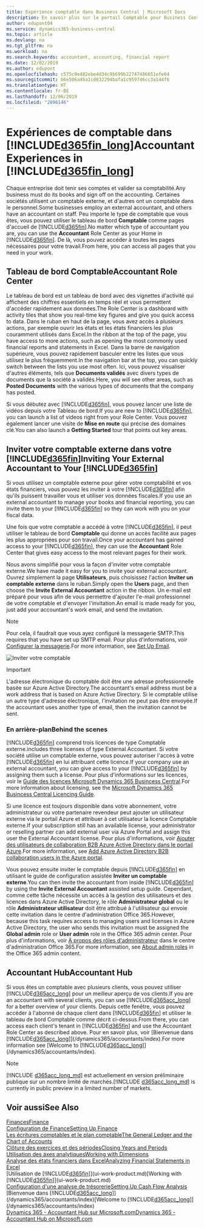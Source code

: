 ```yaml
---
title: Expérience comptable dans Business Central | Microsoft Docs
description: En savoir plus sur le portail Comptable pour Business Central et le tableau de bord Comptable qui prend en charge les comptables internes et externes de la société du client.
author: edupont04
ms.service: dynamics365-business-central
ms.topic: article
ms.devlang: na
ms.tgt_pltfrm: na
ms.workload: na
ms.search.keywords: accountant, accounting, financial report
ms.date: 12/02/2019
ms.author: edupont
ms.openlocfilehash: c575c0e482ebe4d34c9b699b22747486651efe04
ms.sourcegitcommit: b6e506a45a1cd632294bafa1c959746cc3a144f6
ms.translationtype: HT
ms.contentlocale: fr-BE
ms.lasthandoff: 12/06/2019
ms.locfileid: "2896146"
---
```

# <a name="accountant-experiences-in-included365fin_longincludesd365fin_long_mdmd"></a><span data-ttu-id="8493e-103">Expériences de comptable dans [!INCLUDE[d365fin_long](includes/d365fin_long_md.md)]</span><span class="sxs-lookup"><span data-stu-id="8493e-103">Accountant Experiences in [!INCLUDE[d365fin_long](includes/d365fin_long_md.md)]</span></span>
<span data-ttu-id="8493e-104">Chaque entreprise doit tenir ses comptes et valider sa comptabilité.</span><span class="sxs-lookup"><span data-stu-id="8493e-104">Any business must do its books and sign off on the accounting.</span></span> <span data-ttu-id="8493e-105">Certaines sociétés utilisent un comptable externe, et d'autres ont un comptable dans le personnel.</span><span class="sxs-lookup"><span data-stu-id="8493e-105">Some businesses employ an external accountant, and others have an accountant on staff.</span></span> <span data-ttu-id="8493e-106">Peu importe le type de comptable que vous êtes, vous pouvez utiliser le tableau de bord **Comptable** comme pages d'accueil de [!INCLUDE[d365fin](includes/d365fin_md.md)].</span><span class="sxs-lookup"><span data-stu-id="8493e-106">No matter which type of accountant you are, you can use the **Accountant** Role Center as your Home in [!INCLUDE[d365fin](includes/d365fin_md.md)].</span></span> <span data-ttu-id="8493e-107">De là, vous pouvez accéder à toutes les pages nécessaires pour votre travail.</span><span class="sxs-lookup"><span data-stu-id="8493e-107">From here, you can access all pages that you need in your work.</span></span>  

## <a name="accountant-role-center"></a><span data-ttu-id="8493e-108">Tableau de bord Comptable</span><span class="sxs-lookup"><span data-stu-id="8493e-108">Accountant Role Center</span></span>
<span data-ttu-id="8493e-109">Le tableau de bord est un tableau de bord avec des vignettes d'activité qui affichent des chiffres essentiels en temps réel et vous permettent d'accéder rapidement aux données.</span><span class="sxs-lookup"><span data-stu-id="8493e-109">The Role Center is a dashboard with activity tiles that show you real-time key figures and give you quick access to data.</span></span> <span data-ttu-id="8493e-110">Dans le ruban en haut de la page, vous avez accès à plusieurs actions, par exemple ouvrir les états et les états financiers les plus couramment utilisés dans Excel.</span><span class="sxs-lookup"><span data-stu-id="8493e-110">In the ribbon at the top of the page, you have access to more actions, such as opening the most commonly used financial reports and statements in Excel.</span></span> <span data-ttu-id="8493e-111">Dans la barre de navigation supérieure, vous pouvez rapidement basculer entre les listes que vous utilisez le plus fréquemment.</span><span class="sxs-lookup"><span data-stu-id="8493e-111">In the navigation bar at the top, you can quickly switch between the lists you use most often.</span></span> <span data-ttu-id="8493e-112">Ici, vous pouvez visualiser d'autres éléments, tels que **Documents validés** avec divers types de documents que la société a validés.</span><span class="sxs-lookup"><span data-stu-id="8493e-112">Here, you will see other areas, such as **Posted Documents** with the various types of documents that the company has posted.</span></span>  

<span data-ttu-id="8493e-113">Si vous débutez avec [!INCLUDE[d365fin](includes/d365fin_md.md)], vous pouvez lancer une liste de vidéos depuis votre Tableau de bord.</span><span class="sxs-lookup"><span data-stu-id="8493e-113">If you are new to [!INCLUDE[d365fin](includes/d365fin_md.md)], you can launch a list of videos right from your Role Center.</span></span> <span data-ttu-id="8493e-114">Vous pouvez également lancer une visite de **Mise en route** qui précise des domaines clé.</span><span class="sxs-lookup"><span data-stu-id="8493e-114">You can also launch a **Getting Started** tour that points out key areas.</span></span>  

## <a name="inviteaccountant"></a><span data-ttu-id="8493e-115">Inviter votre comptable externe dans votre [!INCLUDE[d365fin](includes/d365fin_md.md)]</span><span class="sxs-lookup"><span data-stu-id="8493e-115">Inviting Your External Accountant to Your [!INCLUDE[d365fin](includes/d365fin_md.md)]</span></span>
<span data-ttu-id="8493e-116">Si vous utilisez un comptable externe pour gérer votre comptabilité et vos états financiers, vous pouvez les inviter à votre [!INCLUDE[d365fin](includes/d365fin_md.md)] afin qu'ils puissent travailler vous et utiliser vos données fiscales.</span><span class="sxs-lookup"><span data-stu-id="8493e-116">If you use an external accountant to manage your books and financial reporting, you can invite them to your [!INCLUDE[d365fin](includes/d365fin_md.md)] so they can work with you on your fiscal data.</span></span>

<span data-ttu-id="8493e-117">Une fois que votre comptable a accédé à votre [!INCLUDE[d365fin](includes/d365fin_md.md)], il peut utiliser le tableau de bord **Comptable** qui donne un accès facilité aux pages les plus appropriées pour son travail.</span><span class="sxs-lookup"><span data-stu-id="8493e-117">Once your accountant has gained access to your [!INCLUDE[d365fin](includes/d365fin_md.md)], they can use the **Accountant** Role Center that gives easy access to the most relevant pages for their work.</span></span>  

<span data-ttu-id="8493e-118">Nous avons simplifié pour vous la façon d'inviter votre comptable externe.</span><span class="sxs-lookup"><span data-stu-id="8493e-118">We have made it easy for you to invite your external accountant.</span></span> <span data-ttu-id="8493e-119">Ouvrez simplement la page **Utilisateurs**, puis choisissez l'action **Inviter un comptable externe** dans le ruban.</span><span class="sxs-lookup"><span data-stu-id="8493e-119">Simply open the **Users** page, and then choose the **Invite External Accountant** action in the ribbon.</span></span> <span data-ttu-id="8493e-120">Un e-mail est préparé pour vous afin de vous permettre d'ajouter l'e-mail professionnel de votre comptable et d'envoyer l'invitation.</span><span class="sxs-lookup"><span data-stu-id="8493e-120">An email is made ready for you, just add your accountant's work email, and send the invitation.</span></span>  
> [!Note]  
> <span data-ttu-id="8493e-121">Pour cela, il faudrait que vous ayez configuré la messagerie SMTP.</span><span class="sxs-lookup"><span data-stu-id="8493e-121">This requires that you have set up SMTP email.</span></span> <span data-ttu-id="8493e-122">Pour plus d'informations, voir [Configurer la messagerie](admin-how-setup-email.md).</span><span class="sxs-lookup"><span data-stu-id="8493e-122">For more information, see [Set Up Email](admin-how-setup-email.md).</span></span>   

![Inviter votre comptable](./media/finance-invite-accountant/invite-accountant.png)

> [!IMPORTANT]  
> <span data-ttu-id="8493e-124">L'adresse électronique du comptable doit être une adresse professionnelle basée sur Azure Active Directory.</span><span class="sxs-lookup"><span data-stu-id="8493e-124">The accountant's email address must be a work address that is based on Azure Active Directory.</span></span> <span data-ttu-id="8493e-125">Si le comptable utilise un autre type d'adresse électronique, l'invitation ne peut pas être envoyée.</span><span class="sxs-lookup"><span data-stu-id="8493e-125">If the accountant uses another type of email, then the invitation cannot be sent.</span></span>  

### <a name="behind-the-scenes"></a><span data-ttu-id="8493e-126">En arrière-plan</span><span class="sxs-lookup"><span data-stu-id="8493e-126">Behind the scenes</span></span>
[!INCLUDE[d365fin](includes/d365fin_md.md)] <span data-ttu-id="8493e-127">comprend trois licences de type Comptable externe.</span><span class="sxs-lookup"><span data-stu-id="8493e-127">includes three licenses of type External Accountant.</span></span> <span data-ttu-id="8493e-128">Si votre société utilise un comptable externe, vous pouvez autoriser l'accès à votre [!INCLUDE[d365fin](includes/d365fin_md.md)] en lui attribuant cette licence.</span><span class="sxs-lookup"><span data-stu-id="8493e-128">If your company use an external accountant, you can give access to your [!INCLUDE[d365fin](includes/d365fin_md.md)] by assigning them such a license.</span></span> <span data-ttu-id="8493e-129">Pour plus d'informations sur les licences, voir le [Guide des licences Microsoft Dynamics 365 Busincess Central](https://go.microsoft.com/fwlink/?LinkId=871590).</span><span class="sxs-lookup"><span data-stu-id="8493e-129">For more information about licensing, see the [Microsoft Dynamics 365 Busincess Central Licencing Guide](https://go.microsoft.com/fwlink/?LinkId=871590).</span></span> 

<span data-ttu-id="8493e-130">Si une licence est toujours disponible dans votre abonnement, votre administrateur ou votre partenaire revendeur peut ajouter un utilisateur externe via le portail Azure et attribuer à cet utilisateur la licence Comptable externe.</span><span class="sxs-lookup"><span data-stu-id="8493e-130">If your subscription still has an available license, your administrator or reselling partner can add external user via Azure Portal and assign this user the External Accountant license.</span></span> <span data-ttu-id="8493e-131">Pour plus d'informations, voir [Ajouter des utilisateurs de collaboration B2B Azure Active Directory dans le portail Azure](/azure/active-directory/b2b/add-users-administrator).</span><span class="sxs-lookup"><span data-stu-id="8493e-131">For more information, see [Add Azure Active Directory B2B collaboration users in the Azure portal](/azure/active-directory/b2b/add-users-administrator).</span></span>

<span data-ttu-id="8493e-132">Vous pouvez ensuite inviter le comptable depuis [!INCLUDE[d365fin](includes/d365fin_md.md)] en utilisant le guide de configuration assistée **Inviter un comptable externe**.</span><span class="sxs-lookup"><span data-stu-id="8493e-132">You can then invite the accountant from inside [!INCLUDE[d365fin](includes/d365fin_md.md)] by using the **Invite External Accountant** assisted setup guide.</span></span> <span data-ttu-id="8493e-133">Cependant, comme cette tâche nécessite un accès à la gestion des utilisateurs et des licences dans Azure Active Directory, le rôle **Administrateur global** ou le rôle **Administrateur utilisateur** doit être attribué à l'utilisateur qui envoie cette invitation dans le centre d'administration Office 365.</span><span class="sxs-lookup"><span data-stu-id="8493e-133">However, because this task requires access to managing users and licenses in Azure Active Directory, the user who sends this invitation must be assigned the **Global admin** role or **User admin** role in the Office 365 admin center.</span></span> <span data-ttu-id="8493e-134">Pour plus d'informations, voir [À propos des rôles d'administrateur](/office365/admin/add-users/about-admin-roles) dans le centre d'administration Office 365.</span><span class="sxs-lookup"><span data-stu-id="8493e-134">For more information, see [About admin roles](/office365/admin/add-users/about-admin-roles) in the Office 365 admin content.</span></span> 

## <a name="accountant-hub"></a><span data-ttu-id="8493e-135">Accountant Hub</span><span class="sxs-lookup"><span data-stu-id="8493e-135">Accountant Hub</span></span>
<span data-ttu-id="8493e-136">Si vous êtes un comptable avec plusieurs clients, vous pouvez utiliser [!INCLUDE[d365acc_long](includes/d365acc_long_md.md)] pour un meilleur aperçu de vos clients.</span><span class="sxs-lookup"><span data-stu-id="8493e-136">If you are an accountant with several clients, you can use [!INCLUDE[d365acc_long](includes/d365acc_long_md.md)] for a better overview of your clients.</span></span> <span data-ttu-id="8493e-137">Depuis cette fenêtre, vous pouvez accéder à l'abonné de chaque client dans [!INCLUDE[d365fin](includes/d365fin_md.md)] et utiliser le tableau de bord Comptable comme décrit ci-dessus.</span><span class="sxs-lookup"><span data-stu-id="8493e-137">From there, you can access each client's tenant in [!INCLUDE[d365fin](includes/d365fin_md.md)] and use the Accountant Role Center as described above.</span></span> <span data-ttu-id="8493e-138">Pour en savoir plus, voir [Bienvenue dans [!INCLUDE[d365acc_long](includes/d365acc_long_md.md)]](/dynamics365/accountants/index).</span><span class="sxs-lookup"><span data-stu-id="8493e-138">For more information see [Welcome to [!INCLUDE[d365acc_long](includes/d365acc_long_md.md)]](/dynamics365/accountants/index).</span></span>  

> [!NOTE]
> <span data-ttu-id="8493e-139">[!INCLUDE [d365acc_long_md](includes/d365acc_long_md.md)] est actuellement en version préliminaire publique sur un nombre limité de marchés.</span><span class="sxs-lookup"><span data-stu-id="8493e-139">[!INCLUDE [d365acc_long_md](includes/d365acc_long_md.md)] is currently in public preview in a limited number of markets.</span></span>

## <a name="see-also"></a><span data-ttu-id="8493e-140">Voir aussi</span><span class="sxs-lookup"><span data-stu-id="8493e-140">See Also</span></span>
[<span data-ttu-id="8493e-141">Finances</span><span class="sxs-lookup"><span data-stu-id="8493e-141">Finance</span></span>](finance.md)  
[<span data-ttu-id="8493e-142">Configuration de Finance</span><span class="sxs-lookup"><span data-stu-id="8493e-142">Setting Up Finance</span></span>](finance-setup-finance.md)  
[<span data-ttu-id="8493e-143">Les écritures comptables et le plan comptable</span><span class="sxs-lookup"><span data-stu-id="8493e-143">The General Ledger and the Chart of Accounts</span></span>](finance-general-ledger.md)  
[<span data-ttu-id="8493e-144">Clôture des exercices et des périodes</span><span class="sxs-lookup"><span data-stu-id="8493e-144">Closing Years and Periods</span></span>](year-close-years-periods.md)  
[<span data-ttu-id="8493e-145">Utilisation des axes analytiques</span><span class="sxs-lookup"><span data-stu-id="8493e-145">Working with Dimensions</span></span>](finance-dimensions.md)  
[<span data-ttu-id="8493e-146">Analyse des états financiers dans Excel</span><span class="sxs-lookup"><span data-stu-id="8493e-146">Analyzing Financial Statements in Excel</span></span>](finance-analyze-excel.md)  
<span data-ttu-id="8493e-147">[Utilisation de [!INCLUDE[d365fin](includes/d365fin_md.md)]](ui-work-product.md)</span><span class="sxs-lookup"><span data-stu-id="8493e-147">[Working with [!INCLUDE[d365fin](includes/d365fin_md.md)]](ui-work-product.md)</span></span>  
[<span data-ttu-id="8493e-148">Configuration d'une analyse de trésorerie</span><span class="sxs-lookup"><span data-stu-id="8493e-148">Setting Up Cash Flow Analysis</span></span>](finance-setup-cash-flow-analyses.md)  
<span data-ttu-id="8493e-149">[Bienvenue dans [!INCLUDE[d365acc_long](includes/d365acc_long_md.md)]](/dynamics365/accountants/index)</span><span class="sxs-lookup"><span data-stu-id="8493e-149">[Welcome to [!INCLUDE[d365acc_long](includes/d365acc_long_md.md)]](/dynamics365/accountants/index)</span></span>  
[<span data-ttu-id="8493e-150">Dynamics 365 - Accountant Hub sur Microsoft.com</span><span class="sxs-lookup"><span data-stu-id="8493e-150">Dynamics 365 - Accountant Hub on Microsoft.com</span></span>](https://www.microsoft.com/dynamics365/financial-insights-for-accountants)  
